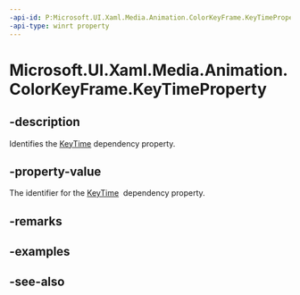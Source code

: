 ```yaml
---
-api-id: P:Microsoft.UI.Xaml.Media.Animation.ColorKeyFrame.KeyTimeProperty
-api-type: winrt property
---
```


<!-- Property syntax
public Windows.UI.Xaml.DependencyProperty KeyTimeProperty { get; }
-->

# Microsoft.UI.Xaml.Media.Animation.ColorKeyFrame.KeyTimeProperty

## -description
Identifies the [KeyTime](colorkeyframe_keytime.md) dependency property.

## -property-value
The identifier for the [KeyTime](colorkeyframe_keytime.md)  dependency property.

## -remarks

## -examples

## -see-also
